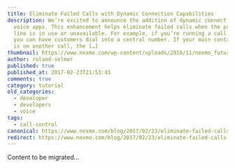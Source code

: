 ```yaml
---
title: Eliminate Failed Calls with Dynamic Connection Capabilities
description: We’re excited to announce the addition of dynamic connect for your
  voice apps. This enhancement helps eliminate failed calls when the primary
  line is in use or unavailable. For example, if you’re running a call center,
  you can have customers dial into a central number. If your main contact person
  is on another call, the […]
thumbnail: https://www.nexmo.com/wp-content/uploads/2016/11/nexmo_futureVoice.jpg
author: roland-selmer
published: true
published_at: 2017-02-23T21:53:43
comments: true
category: tutorial
old_categories:
  - developer
  - developers
  - voice
tags:
  - call-control
canonical: https://www.nexmo.com/blog/2017/02/23/eliminate-failed-calls-with-dynamic-connection-capabilities
redirect: https://www.nexmo.com/blog/2017/02/23/eliminate-failed-calls-with-dynamic-connection-capabilities
---
```

Content to be migrated...